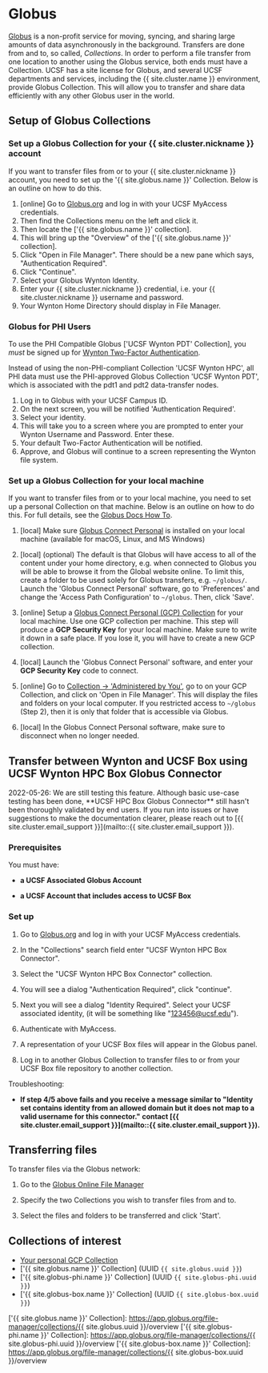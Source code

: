<!-- markdownlint-disable-file MD034 -->

# Globus

[Globus] is a non-profit service for moving, syncing, and sharing large amounts of data asynchronously in the background.  Transfers are done from and to, so called, _Collections_.  In order to perform a file transfer from one location to another using the Globus service, both ends must have a Collection.  UCSF has a site license for Globus, and several UCSF departments and services, including the {{ site.cluster.name }} environment, provide Globus Collection.  This will allow you to transfer and share data efficiently with any other Globus user in the world.

## Setup of Globus Collections

### Set up a Globus Collection for your {{ site.cluster.nickname }} account

If you want to transfer files from or to your {{ site.cluster.nickname }} account, you need to set up the '{{ site.globus.name }}' Collection.  Below is an outline on how to do this.

1. [online] Go to [Globus.org](https://www.globus.org) and log in with your UCSF MyAccess credentials. 
2. Then find the Collections menu on the left and click it. 
3. Then locate the ['{{ site.globus.name }}' collection]. 
4. This will bring up the "Overview" of the ['{{ site.globus.name }}' collection]. 
5. Click "Open in File Manager". There should be a new pane which says, "Authentication Required". 
6. Click "Continue". 
7. Select your Globus Wynton Identity. 
8. Enter your {{ site.cluster.nickname }} credential, i.e. your {{ site.cluster.nickname }} username and password. 
9. Your Wynton Home Directory should display in File Manager.

### Globus for PHI Users

To use the PHI Compatible Globus ['UCSF Wynton PDT' Collection], you _must_ be signed up for [Wynton Two-Factor Authentication](/hpc/get-started/duo-signup.html).

Instead of using the non-PHI-compliant Collection 'UCSF Wynton HPC', all PHI data must use the PHI-approved Globus Collection 'UCSF Wynton PDT', which is associated with the pdt1 and pdt2 data-transfer nodes.  

1. Log in to Globus with your UCSF Campus ID. 
2. On the next screen, you will be notified 'Authentication Required'. 
3. Select your identity. 
4. This will take you to a screen where you are prompted to enter your Wynton Username and Password. Enter these. 
5. Your default Two-Factor Authentication will be notified.  
6. Approve, and Globus will continue to a screen representing the Wynton file system.


### Set up a Globus Collection for your local machine

If you want to transfer files from or to your local machine, you need to set up a personal Collection on that machine.  Below is an outline on how to do this.  For full details, see the [Globus Docs How To](https://docs.globus.org/how-to/).

1. [local] Make sure [Globus Connect Personal] is installed on your local machine (available for macOS, Linux, and MS Windows)

2. [local] (optional) The default is that Globus will have access to all of the content under your home directory, e.g. when connected to Globus you will be able to browse it from the Global website online.  To limit this, create a folder to be used solely for Globus transfers, e.g. `~/globus/`.  Launch the 'Globus Connect Personal' software, go to 'Preferences' and change the 'Access Path Configuration' to `~/globus`. Then, click 'Save'.

3. [online] Setup a [Globus Connect Personal (GCP) Collection] for your local machine. Use one GCP collection per machine.  This step will produce a **GCP Security Key** for your local machine.  Make sure to write it down in a safe place.  If you lose it, you will have to create a new GCP collection.

4. [local] Launch the 'Globus Connect Personal' software, and enter your **GCP Security Key** code to connect.

5. [online] Go to [Collection -> 'Administered by You'](https://app.globus.org/collections?scope=administered-by-me), go to on your GCP Collection, and click on 'Open in File Manager'.  This will display the files and folders on your local computer.  If you restricted access to `~/globus` (Step 2), then it is only that folder that is accessible via Globus.

6. [local] In the Globus Connect Personal software, make sure to disconnect when no longer needed.

## Transfer between Wynton and UCSF Box using UCSF Wynton HPC Box Globus Connector

<div class="alert alert-warning" role="alert" markdown="1">
2022-05-26: We are still testing this feature. Although basic use-case testing has been done, **UCSF HPC Box Globus Connector** still hasn't been thoroughly validated by end users. If you run into issues or have suggestions to make the documentation clearer, please reach out to [{{ site.cluster.email_support }}](mailto::{{ site.cluster.email_support }}).
</div>

### Prerequisites

You must have:

* **a UCSF Associated Globus Account**

* **a UCSF Account that includes access to UCSF Box**

### Set up

1. Go to [Globus.org](https://www.globus.org) and log in with your UCSF MyAccess credentials.

2. In the "Collections" search field enter "UCSF Wynton HPC Box Connector".

3. Select the "UCSF Wynton HPC Box Connector" collection.

4. You will see a dialog "Authentication Required", click "continue". 

5. Next you will see a dialog "Identity Required". Select your UCSF associated identity, (it will be something like "123456@ucsf.edu").

6. Authenticate with MyAccess.

7. A representation of your UCSF Box files will appear in the Globus panel.

8. Log in to another Globus Collection to transfer files to or from your UCSF Box file repository to another collection.

Troubleshooting:

* **If step 4/5 above fails and you receive a message similar to "Identity set contains identity from an allowed domain but it does not map to a valid username for this connector." contact [{{ site.cluster.email_support }}](mailto::{{ site.cluster.email_support }}).**

## Transferring files

To transfer files via the Globus network:

1. Go to the [Globus Online File Manager](https://app.globus.org/file-manager)

2. Specify the two Collections you wish to transfer files from and to.

3. Select the files and folders to be transferred and click 'Start'.


## Collections of interest

* [Your personal GCP Collection](https://app.globus.org/collections?scope=administered-by-me)
* ['{{ site.globus.name }}' Collection] (UUID `{{ site.globus.uuid }}`)
* ['{{ site.globus-phi.name }}' Collection] (UUID `{{ site.globus-phi.uuid }}`)
* ['{{ site.globus-box.name }}' Collection] (UUID `{{ site.globus-box.uuid }}`)


[Globus]: https://www.globus.org/
[Globus Connect Personal]: https://www.globus.org/globus-connect-personal
[Globus Connect Personal (GCP) Collection]: https://app.globus.org/file-manager/gcp
['{{ site.globus.name }}' Collection]: https://app.globus.org/file-manager/collections/{{ site.globus.uuid }}/overview
['{{ site.globus-phi.name }}' Collection]: https://app.globus.org/file-manager/collections/{{ site.globus-phi.uuid }}/overview
['{{ site.globus-box.name }}' Collection]: https://app.globus.org/file-manager/collections/{{ site.globus-box.uuid }}/overview
